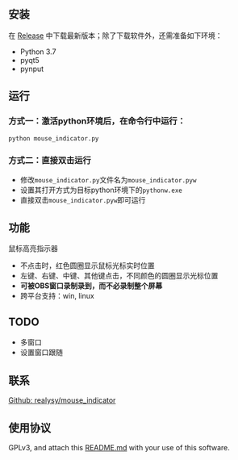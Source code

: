 ## 安装

在 [Release](./releases) 中下载最新版本；除了下载软件外，还需准备如下环境：

 * Python 3.7
 * pyqt5
 * pynput


## 运行

### 方式一：激活python环境后，在命令行中运行：
```bash
python mouse_indicator.py

```

### 方式二：直接双击运行

 * 修改`mouse_indicator.py`文件名为`mouse_indicator.pyw`
 * 设置其打开方式为目标python环境下的`pythonw.exe`
 * 直接双击`mouse_indicator.pyw`即可运行


## 功能

鼠标高亮指示器

 * 不点击时，红色圆圈显示鼠标光标实时位置
 * 左键、右键、中键、其他键点击，不同颜色的圆圈显示光标位置
 * **可被OBS窗口录制录到，而不必录制整个屏幕**
 * 跨平台支持：win, linux


## TODO

 * 多窗口
 * 设置窗口跟随


## 联系
[Github: realysy/mouse_indicator](https://github.com/realysy/mouse_indicator/issues)


## 使用协议

GPLv3, and attach this [README.md](./README.md) with your use of this software.
